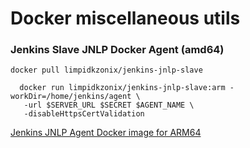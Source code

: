 # Docker miscellaneous utils

### Jenkins Slave JNLP Docker Agent (amd64)

```docker pull limpidkzonix/jenkins-jnlp-slave```

```
  docker run limpidkzonix/jenkins-jnlp-slave:arm -workDir=/home/jenkins/agent \
   -url $SERVER_URL $SECRET $AGENT_NAME \
   -disableHttpsCertValidation
```

[Jenkins JNLP Agent Docker image for ARM64](https://hub.docker.com/r/limpidkzonix/jenkins-jnlp-slave)
